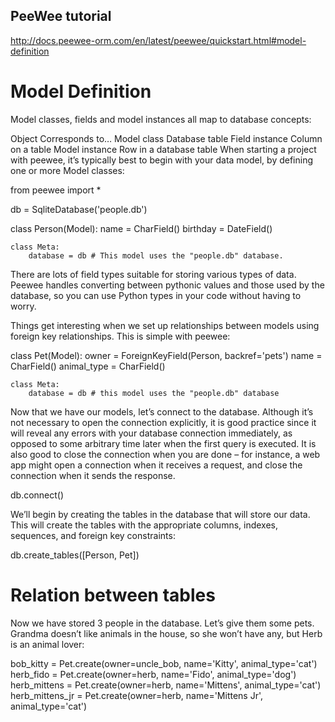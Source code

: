 ## PeeWee tutorial
http://docs.peewee-orm.com/en/latest/peewee/quickstart.html#model-definition


# Model Definition

Model classes, fields and model instances all map to database concepts:

Object	Corresponds to…
Model class	Database table
Field instance	Column on a table
Model instance	Row in a database table
When starting a project with peewee, it’s typically best to begin with your data model, by defining one or more Model classes:

from peewee import *

db = SqliteDatabase('people.db')

class Person(Model):
    name = CharField()
    birthday = DateField()

    class Meta:
        database = db # This model uses the "people.db" database.


There are lots of field types suitable for storing various types of data. Peewee handles converting between pythonic values and those used by the database, so you can use Python types in your code without having to worry.

Things get interesting when we set up relationships between models using foreign key relationships. This is simple with peewee:

class Pet(Model):
    owner = ForeignKeyField(Person, backref='pets')
    name = CharField()
    animal_type = CharField()

    class Meta:
        database = db # this model uses the "people.db" database


Now that we have our models, let’s connect to the database. Although it’s not necessary to open the connection explicitly, it is good practice since it will reveal any errors with your database connection immediately, as opposed to some arbitrary time later when the first query is executed. It is also good to close the connection when you are done – for instance, a web app might open a connection when it receives a request, and close the connection when it sends the response.

db.connect()

We’ll begin by creating the tables in the database that will store our data. This will create the tables with the appropriate columns, indexes, sequences, and foreign key constraints:

db.create_tables([Person, Pet])

# Relation between tables
Now we have stored 3 people in the database. Let’s give them some pets. Grandma doesn’t like animals in the house, so she won’t have any, but Herb is an animal lover:

bob_kitty = Pet.create(owner=uncle_bob, name='Kitty', animal_type='cat')
herb_fido = Pet.create(owner=herb, name='Fido', animal_type='dog')
herb_mittens = Pet.create(owner=herb, name='Mittens', animal_type='cat')
herb_mittens_jr = Pet.create(owner=herb, name='Mittens Jr', animal_type='cat')

